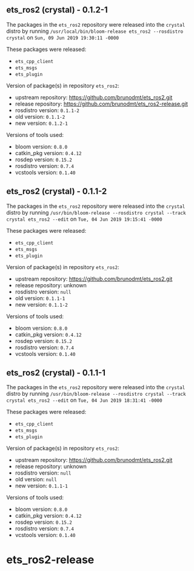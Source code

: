 ## ets_ros2 (crystal) - 0.1.2-1

The packages in the `ets_ros2` repository were released into the `crystal` distro by running `/usr/local/bin/bloom-release ets_ros2 --rosdistro crystal` on `Sun, 09 Jun 2019 19:30:11 -0000`

These packages were released:
- `ets_cpp_client`
- `ets_msgs`
- `ets_plugin`

Version of package(s) in repository `ets_ros2`:

- upstream repository: https://github.com/brunodmt/ets_ros2.git
- release repository: https://github.com/brunodmt/ets_ros2-release.git
- rosdistro version: `0.1.1-2`
- old version: `0.1.1-2`
- new version: `0.1.2-1`

Versions of tools used:

- bloom version: `0.8.0`
- catkin_pkg version: `0.4.12`
- rosdep version: `0.15.2`
- rosdistro version: `0.7.4`
- vcstools version: `0.1.40`


## ets_ros2 (crystal) - 0.1.1-2

The packages in the `ets_ros2` repository were released into the `crystal` distro by running `/usr/bin/bloom-release --rosdistro crystal --track crystal ets_ros2 --edit` on `Tue, 04 Jun 2019 19:15:41 -0000`

These packages were released:
- `ets_cpp_client`
- `ets_msgs`
- `ets_plugin`

Version of package(s) in repository `ets_ros2`:

- upstream repository: https://github.com/brunodmt/ets_ros2.git
- release repository: unknown
- rosdistro version: `null`
- old version: `0.1.1-1`
- new version: `0.1.1-2`

Versions of tools used:

- bloom version: `0.8.0`
- catkin_pkg version: `0.4.12`
- rosdep version: `0.15.2`
- rosdistro version: `0.7.4`
- vcstools version: `0.1.40`


## ets_ros2 (crystal) - 0.1.1-1

The packages in the `ets_ros2` repository were released into the `crystal` distro by running `/usr/bin/bloom-release --rosdistro crystal --track crystal ets_ros2 --edit` on `Tue, 04 Jun 2019 18:31:41 -0000`

These packages were released:
- `ets_cpp_client`
- `ets_msgs`
- `ets_plugin`

Version of package(s) in repository `ets_ros2`:

- upstream repository: https://github.com/brunodmt/ets_ros2.git
- release repository: unknown
- rosdistro version: `null`
- old version: `null`
- new version: `0.1.1-1`

Versions of tools used:

- bloom version: `0.8.0`
- catkin_pkg version: `0.4.12`
- rosdep version: `0.15.2`
- rosdistro version: `0.7.4`
- vcstools version: `0.1.40`


# ets_ros2-release